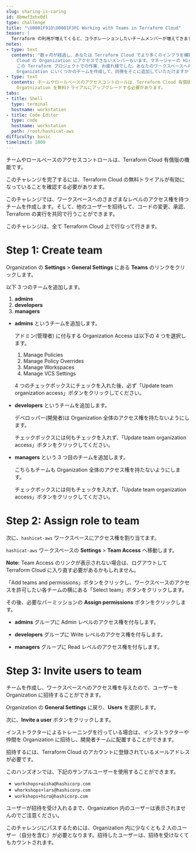 ```yaml
---
slug: sharing-is-caring
id: 8bmwf3xhx0dl
type: challenge
title: "\U0001F91D\U0001F3FC Working with Teams in Terraform Cloud"
teaser: |
  Terraform の利用が増えてくると、コラボレーションしたいチームメンバーが増えてきます。チームを追加して、組織のためのアクセスルールを設定しましょう。
notes:
- type: text
  contents: "数ヶ月が経過し、あなたは Terraform Cloud でより多くのインフラを構築し続けています。開発チームは Terraform を使いこなしていますが、Terraform
    Cloud の Organization にアクセスできないメンバーもいます。マネージャーの Hiro がクリップボードを持って、あなたのキュービクルに入ってきました。\n\n>\U0001F468\U0001F3FB‍\U0001F4BC
    この Terraform プロジェクトでの作業、お疲れ様でした。あなたのワークスペースへの Read アクセスが欲しいのですが、Lars と Aisha のセットアップも必要です。私たちの
    Organization にいくつかのチームを作成して、同僚をそこに追加していただけますか？"
- type: text
  contents: チームやロールベースのアクセスコントロールは、Terraform Cloud 有償版の機能です。このチャレンジをクリアするためには、インストラクターが
    Orgatnization を無料トライアルにアップグレードする必要があります。
tabs:
- title: Shell
  type: terminal
  hostname: workstation
- title: Code Editor
  type: code
  hostname: workstation
  path: /root/hashicat-aws
difficulty: basic
timelimit: 1800
---
```

チームやロールベースのアクセスコントロールは、Terraform Cloud 有償版の機能です。

このチャレンジを完了するには、Terraform Cloud の無料トライアルが有効になっていることを確認する必要があります。

このチャレンジでは、ワークスペースへのさまざまなレベルのアクセス権を持つチームを作成します。そして、他のユーザーを招待して、コードの変更、承認、Terraform の実行を共同で行うことができます。

このチャレンジは、全て Terraform Cloud 上で行なって行きます。

Step 1: Create team
=============================

Organization の **Settings** > **General Settings** にある **Teams** のリンクをクリックします。

以下 3 つのチームを追加します。

  1. **admins**
  1. **developers**
  1. **managers**

- **admins** というチームを追加します。

  アドミン(管理者) に付与する Organization Access は以下の 4 つを選択します。

    1. Manage Policies
    1. Manage Policy Overrides
    1. Manage Workspaces
    1. Manage VCS Settings

  4 つのチェックボックスにチェックを入れた後、必ず「Update team organization access」ボタンをクリックしてください。

- **developers** というチームを追加します。

  デベロッパー(開発者)は Organization 全体のアクセス権を持たないようにします。

  チェックボックスには何もチェックを入れず、「Update team organization access」ボタンをクリックしてください。

- **managers** という 3 つ目のチームを追加します。

  こちらもチームも Organization 全体のアクセス権を持たないようにします。

  チェックボックスには何もチェックを入れず、「Update team organization access」ボタンをクリックしてください。

Step 2: Assign role to team
=============================

次に、`hashicat-aws` ワークスペースにアクセス権を割り当てます。

`hashicat-aws` ワークスペースの **Settings** > **Team Access** へ移動します。

**Note:** Team Access のリンクが表示されない場合は、ログアウトして Terraform Cloud に入り直す必要があるかもしれません。

「Add teams and permissions」ボタンをクリックし、ワークスペースのアクセスを許可したい各チームの横にある「Select team」ボタンをクリックします。

その後、必要なパーミッションの **Assign permissions** ボタンをクリックします。

- **admins** グループに Admin レベルのアクセス権を付与します。

- **developers** グループに Write レベルのアクセス権を付与します。

- **managers** グループに Read レベルのアクセス権を付与します。

Step 3: Invite users to team
=============================

チームを作成し、ワークスペースへのアクセス権を与えたので、ユーザーを Organization に招待することができます。

Organization の **General Settings** に戻り、**Users** を選択します。

次に、**Invite a user** ボタンをクリックします。

インストラクターによるトレーニングを行っている場合は、インストラクターや仲間を Organization に招待し、開発者チームに配置することができます。

招待するには、Terraform Cloud のアカウントに登録されているメールアドレスが必要です。

このハンズオンでは、下記のサンプルユーザーを使用することができます。

- `workshops+aisha@hashicorp.com`
- `whorkshops+lars@hashicorp.com`
- `workshops+hiro@hashicorp.com`

ユーザーが招待を受け入れるまで、Organization 内のユーザーは表示されませんのでご注意ください。

このチャレンジにパスするためには、Organization 内に少なくとも 2 人のユーザー（自分を含む）が必要となります。招待したユーザーは、招待を受けなくてもカウントされます。